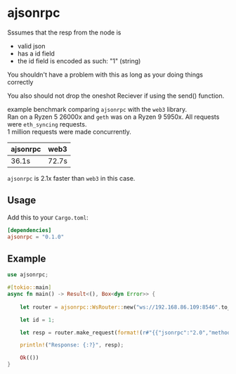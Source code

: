 # ajsonrpc


Sssumes that the resp from the node is  
- valid json  
- has a id field  
- the id field is encoded as such: "1" (string)  


You shouldn't have a problem with this as long as your doing things correctly

You also should not drop the oneshot Reciever if using the send() function.

example benchmark comparing `ajsonrpc` with the `web3` library.  
Ran on a Ryzen 5 26000x and `geth` was on a Ryzen 9 5950x. All requests were `eth_syncing` requests.  
1 million requests were made concurrently.

| ajsonrpc                |  web3                |
|-------------------------|:--------------------:|
| 36.1s                   |  72.7s               |

`ajsonrpc` is 2.1x faster than `web3` in this case.

## Usage
Add this to your `Cargo.toml`:
```toml
[dependencies]
ajsonrpc = "0.1.0"
```

## Example
```rust
use ajsonrpc;

#[tokio::main]
async fn main() -> Result<(), Box<dyn Error>> {
    
    let router = ajsonrpc::WsRouter::new("ws://192.168.86.109:8546".to_string()).await?;

    let id = 1;

    let resp = router.make_request(format!(r#"{{"jsonrpc":"2.0","method":"eth_syncing","params":[],"id":"{}"}}"#, id), id).await?;

    println!("Response: {:?}", resp);

    Ok(())
}
```